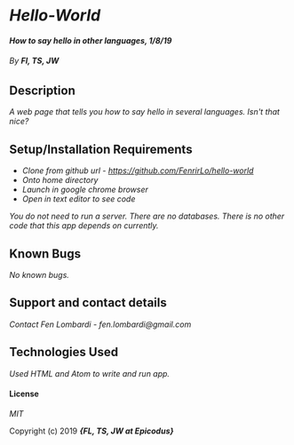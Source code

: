 # **_Hello-World_**

#### _How to say hello in other languages, 1/8/19_

###### By _**Fl, TS, JW**_

## **Description**

_A web page that tells you how to say hello in several languages. Isn't that nice?_

## **Setup/Installation Requirements**

* _Clone from github url - https://github.com/FenrirLo/hello-world_
* _Onto home directory_
* _Launch in google chrome browser_
* _Open in text editor to see code_

_You do not need to run a server. There are no databases. There is no other code that this app depends on currently._

## **Known Bugs**

_No known bugs._

## **Support and contact details**

_Contact Fen Lombardi - fen.lombardi@gmail.com_

## **Technologies Used**

_Used HTML and Atom to write and run app._

#### **License**

*MIT*

Copyright (c) 2019 **_{FL, TS, JW at Epicodus}_**
